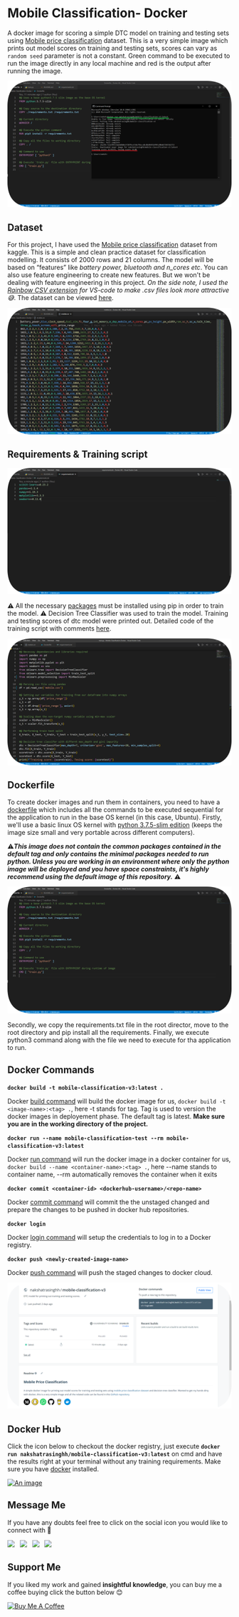 # Mobile Classification- Docker 

A docker image for scoring a simple DTC model on training and testing sets using [Mobile price classification](https://www.kaggle.com/iabhishekofficial/mobile-price-classification) dataset. This is a very simple image which prints out model scores on training and testing sets, scores can vary as `random seed` parameter is not a constant. Green command to be executed to run the image directly in any local machine and red is the output after running the image.

![](imgs/cmd.png)

## Dataset

For this project, I have used the [Mobile price classification](https://www.kaggle.com/iabhishekofficial/mobile-price-classification) dataset from kaggle. This is a simple and clean practice dataset for classification modelling. It consists of 2000 rows and 21 columns. The model will be based on “features” like _battery power, bluetooth and n_cores etc_. You can also use feature engineering to create new features. But we won't be dealing with feature engineering in this project. *On the side note, I used the [Rainbow CSV extension](https://marketplace.visualstudio.com/items?itemName=mechatroner.rainbow-csv) for VS-code to make .csv files look more attractive 😅*. The dataset can be viewed [here](https://github.com/nakshatrasinghh/Mobile-Classification-Docker/blob/main/mobile.csv).

![](imgs/dataset.png)

## Requirements & Training script

![](imgs/requirements.png)

⚠️ All the necessary [packages](https://github.com/nakshatrasinghh/Mobile-Classification-Docker/blob/main/requirements.txt) must be installed using pip in order to train the model. ⚠️ Decision Tree Classifier was used to train the model. Training and testing scores of dtc model were printed out. Detailed code of the training script with comments [here](https://github.com/nakshatrasinghh/Mobile-Classification-Docker/blob/main/train.py).

![](imgs/train.png)

## Dockerfile

To create docker images and run them in containers, you need to have a [dockerfile](https://github.com/nakshatrasinghh/Mobile-Classification-Docker/blob/main/Dockerfile) which includes all the commands to be executed sequential for the application to run in the base OS kernel (in this case, Ubuntu). Firstly, we'll use a basic linux OS kernel with [python 3.7.5-slim edition](https://hub.docker.com/_/python) (keeps the image size small and very portable across different computers). 

⚠️***This image does not contain the common packages contained in the default tag and only contains the minimal packages needed to run python. Unless you are working in an environment where only the python image will be deployed and you have space constraints, it's highly recommend using the default image of this repository.*** ⚠️

![](imgs/docker.png)

Secondly, we copy the requirements.txt file in the root director, move to the root directory and pip install all the requirements. Finally, we execute python3 command along with the file we need to execute for tha application to run.  

## Docker Commands

**```docker build -t mobile-classification-v3:latest . ```**

Docker [build command](https://docs.docker.com/engine/reference/commandline/build/) will build the docker image for us, `docker build -t <image-name>:<tag> .`, here -t stands for tag. Tag is used to version the docker images in deployement phase. The  default tag is latest. **Make sure you are in the working directory of the project.**

**```docker run --name mobile-classification-test --rm mobile-classification-v3:latest```**

Docker [run command](https://docs.docker.com/engine/reference/commandline/run/) will run the docker image in a docker container for us, `docker build --name <container-name>:<tag> .`, here --name stands to container name, --rm automatically removes the container when it exits

**```docker commit <container-id> <dockerhub-username>/<repo-name>```**

Docker [commit command](https://docs.docker.com/engine/reference/commandline/commit/) will commit the the unstaged changed and prepare the changes to be pushed in docker hub repositories. 

**```docker login```**

Docker [login command](https://docs.docker.com/engine/reference/commandline/login/) will setup the credentials to log in to a Docker registry.

**```docker push <newly-created-image-name>```**

Docker [push command](https://docs.docker.com/engine/reference/commandline/push/) will push the staged changes to docker cloud.

![](imgs/docker_hub.png)

## Docker Hub
Click the icon below to checkout the docker registry, just execute **`docker run nakshatrasinghh/mobile-classification-v3:latest`** on cmd and have the results right at your terminal without any training requirements. Make sure you have [docker](https://hub.docker.com/editions/community/docker-ce-desktop-windows/) installed.

<p align='left'>
  <a href="https://hub.docker.com/repository/docker/nakshatrasinghh/mobile-classification-v3"><img src="https://user-images.githubusercontent.com/53419293/101325373-a84d8c80-3891-11eb-85a0-3f9a2e1cd06d.png" height="49" width="162"alt="An image"></a>&nbsp;&nbsp;
 </p>

## Message Me
If you have any doubts feel free to click on the social icon you would like to connect with 🤗
<p align="left">
<a href="https://www.linkedin.com/in/nakshatrasinghh/"><img height="42" src="https://user-images.githubusercontent.com/53419293/96712764-3e4e5600-13bd-11eb-81e6-50b8c7ea07eb.png?raw=true"></a>&nbsp;&nbsp;
<a href="https://github.com/nakshatrasinghh"><img height="42" src="https://user-images.githubusercontent.com/53419293/96712562-f7606080-13bc-11eb-86dd-b91470be7b55.png?raw=true"></a>&nbsp;&nbsp;
<a href="https://www.snapchat.com/add/nxkshxtrx.singh"><img height="42" src="https://user-images.githubusercontent.com/53419293/96713786-c41ed100-13be-11eb-9c21-f4d3b0c36220.png?raw=true"></a>&nbsp;&nbsp;
<a href="https://wa.link/8bt67v"><img height="42" src="https://user-images.githubusercontent.com/53419293/96714143-59ba6080-13bf-11eb-8f52-3123014be2da.png?raw=true"></a>&nbsp;&nbsp;
</p>

## Support Me
If you liked my work and gained **insightful knowledge**, you can buy me a coffee buying click the button below 😊

<a href="https://www.buymeacoffee.com/nakshatrasinghh" target="_blank"><img src="https://cdn.buymeacoffee.com/buttons/v2/arial-red.png" alt="Buy Me A Coffee" img height="49"></a>





